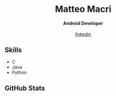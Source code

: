 <h1 align="center"> Matteo Macri </h1>
<h4 align="center">Android Developer</h4>

<p align="center">
  <a href="https://www.linkedin.com/in/matteo-macr%C3%AD-997060193/" target="blank">
    linkedin
  </a>
</p>

<h2>Skills</h2>
<ul>
  <li>C</li>
  <li>Java</li>
  <li>Python</li>
</ul>

<h2>GitHub Stats</h2>

